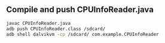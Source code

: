 ## Compile and push CPUInfoReader.java

```bash
javac CPUInfoReader.java
adb push CPUInfoReader.class /sdcard/
adb shell dalvikvm -cp /sdcard/ com.example.CPUInfoReader
```
